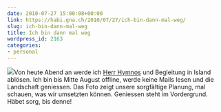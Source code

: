 ```yaml
---
date: 2010-07-27 15:00:08+00:00
link: https://habi.gna.ch/2010/07/27/ich-bin-dann-mal-weg/
slug: ich-bin-dann-mal-weg
title: Ich bin dann mal weg
wordpress_id: 2163
categories:
- personal
---
```


[![](https://habi.gna.ch/wp-content/uploads/2010/07/iceland-300x213.jpg)](https://habi.gna.ch/wp-content/uploads/2010/07/iceland.jpg)Von heute Abend an werde ich [Herr Hymnos](https://hymnos.existenz.ch/2010/07/27/vulkanasche/) und Begleitung in Island ablösen. Ich bin bis Mitte August offline, werde keine Mails lesen und die Landschaft geniessen. Das Foto zeigt unsere sorgfältige Planung, mal schauen, was wir umsetzten können. Geniessen steht im Vordergrund.
Häbet sorg, bis denne!
